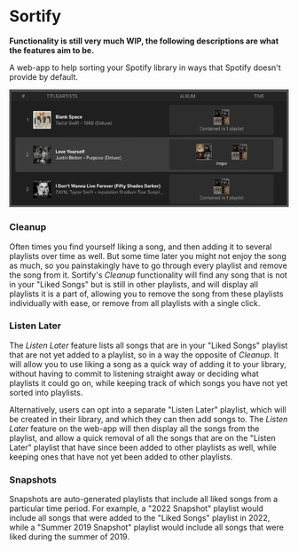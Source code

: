 # Sortify

**Functionality is still very much WIP, the following descriptions are what the features aim to be.**

A web-app to help sorting your Spotify library in ways that Spotify doesn't provide by default. 

![Example Image of Sortify](resources/example.png)

### Cleanup

Often times you find yourself liking a song, and then adding it to several playlists over time as well. But some time later you might not enjoy the song as much, so you painstakingly have to go through every playlist and remove the song from it. Sortify's *Cleanup* functionality will find any song that is not in your "Liked Songs" but is still in other playlists, and will display all playlists it is a part of, allowing you to remove the song from these playlists individually with ease, or remove from all playlists with a single click.

### Listen Later

The *Listen Later* feature lists all songs that are in your "Liked Songs" playlist that are not yet added to a playlist, so in a way the opposite of *Cleanup*. It will allow you to use liking a song as a quick way of adding it to your library, without having to commit to listening straight away or deciding what playlists it could go on, while keeping track of which songs you have not yet sorted into playlists.

Alternatively, users can opt into a separate "Listen Later" playlist, which will be created in their library, and which they can then add songs to. The *Listen Later* feature on the web-app will then display all the songs from the playlist, and allow a quick removal of all the songs that are on the "Listen Later" playlist that have since been added to other playlists as well, while keeping ones that have not yet been added to other playlists.

### Snapshots

Snapshots are auto-generated playlists that include all liked songs from a particular time period. For example, a "2022 Snapshot" playlist would include all songs that were added to the "Liked Songs" playlist in 2022, while a "Summer 2019 Snapshot" playlist would include all songs that were liked during the summer of 2019.
